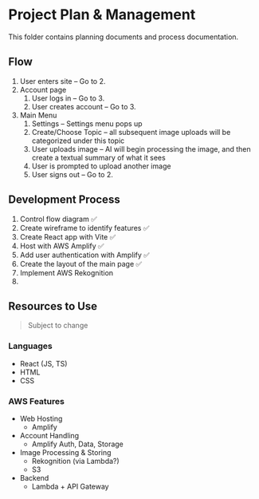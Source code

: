 # Project Plan & Management

This folder contains planning documents and process documentation.

## Flow
<ol>
    <li>User enters site – Go to 2.</li>
    <li>Account page
        <ol>
            <li>User logs in – Go to 3.</li>
            <li>User creates account – Go to 3.</li>
        </ol>
    </li>
    <li>Main Menu
        <ol>
            <li>Settings – Settings menu pops up</li>
            <li>Create/Choose Topic – all subsequent image uploads will be categorized under this topic</li>
            <li>User uploads image – AI will begin processing the image, and then create a textual summary of what it sees</li>
            <li>User is prompted to upload another image</li>
            <li>User signs out – Go to 2.</li>
        </ol>
    </li>
</ol>

## Development Process
<ol>
    <li>Control flow diagram ✅</li>
    <li>Create wireframe to identify features ✅</li>
    <li>Create React app with Vite ✅</li>
    <li>Host with AWS Amplify ✅</li>
    <li>Add user authentication with Amplify ✅</li>
    <li>Create the layout of the main page ✅</li>
    <li>Implement AWS Rekognition</li>
    <li></li>
</ol>

## Resources to Use 
> Subject to change

### Languages
- React (JS, TS)
- HTML
- CSS

### AWS Features

<ul>
    <li>Web Hosting
        <ul><li>Amplify</li></ul>
    </li>
    <li>Account Handling 
        <ul>
            <li>Amplify Auth, Data, Storage</li>
        </ul>
    </li>
    <li>Image Processing & Storing
        <ul>
            <li>Rekognition (via Lambda?)</li>
            <li>S3</li>
        </ul>
    </li>
    <li>Backend
        <ul><li>Lambda + API Gateway</li></ul>
    </li>
</ul>
